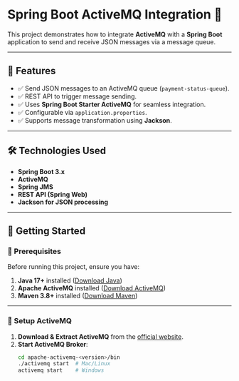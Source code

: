 # Spring Boot ActiveMQ Integration 🚀

This project demonstrates how to integrate **ActiveMQ** with a **Spring Boot** application to send and receive JSON messages via a message queue.

---

## 📌 Features
- ✅ Send JSON messages to an ActiveMQ queue (`payment-status-queue`).
- ✅ REST API to trigger message sending.
- ✅ Uses **Spring Boot Starter ActiveMQ** for seamless integration.
- ✅ Configurable via `application.properties`.
- ✅ Supports message transformation using **Jackson**.

---

## 🛠️ Technologies Used
- **Spring Boot 3.x**
- **ActiveMQ**
- **Spring JMS**
- **REST API (Spring Web)**
- **Jackson for JSON processing**

---

## 🚀 Getting Started

### 🔹 Prerequisites
Before running this project, ensure you have:
1. **Java 17+** installed ([Download Java](https://adoptium.net/))
2. **Apache ActiveMQ** installed ([Download ActiveMQ](http://activemq.apache.org/components/classic/download/))
3. **Maven 3.8+** installed ([Download Maven](https://maven.apache.org/download.cgi))

---

### 🔹 Setup ActiveMQ
1. **Download & Extract ActiveMQ** from the [official website](http://activemq.apache.org/components/classic/download/).
2. **Start ActiveMQ Broker**:
   ```sh
   cd apache-activemq-<version>/bin
   ./activemq start  # Mac/Linux
   activemq start    # Windows
